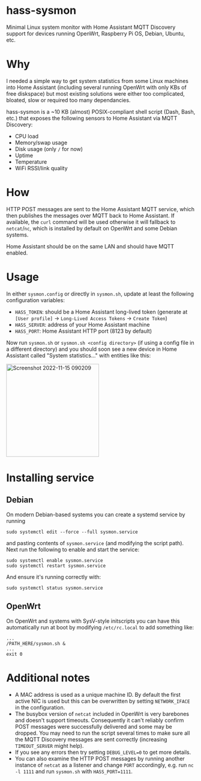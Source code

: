 # hass-sysmon
Minimal Linux system monitor with Home Assistant MQTT Discovery support for devices running OpenWrt, Raspberry Pi OS, Debian, Ubuntu, etc.

# Why
I needed a simple way to get system statistics from some Linux machines into Home Assistant (including several running OpenWrt with only KBs of free diskspace) but most existing solutions were either too complicated, bloated, slow or required too many dependancies.

hass-sysmon is a ~10 KB (almost) POSIX-compliant shell script (Dash, Bash, etc.) that exposes the following sensors to Home Assistant via MQTT Discovery:

* CPU load
* Memory/swap usage
* Disk usage (only `/` for now)
* Uptime
* Temperature
* WiFi RSSI/link quality

# How
HTTP POST messages are sent to the Home Assistant MQTT service, which then publishes the messages over MQTT back to Home Assistant. If available, the `curl` command will be used otherwise it will fallback to `netcat`/`nc`, which is installed by default on OpenWrt and some Debian systems. 

Home Assistant should be on the same LAN and should have MQTT enabled.

# Usage
In either `sysmon.config` or directly in `sysmon.sh`, update at least the following configuration variables:

* `HASS_TOKEN`: should be a Home Assistant long-lived token (generate at `[User profile]` -> `Long-Lived Access Tokens` -> `Create Token`)
* `HASS_SERVER`: address of your Home Assistant machine
* `HASS_PORT`: Home Assistant HTTP port (8123 by default)

Now run `sysmon.sh` or `sysmon.sh <config directory>` (if using a config file in a different directory) and you should soon see a new device in Home Assistant called "System statistics..." with entities like this:

<img width="247" alt="Screenshot 2022-11-15 090209" src="https://user-images.githubusercontent.com/1389709/201938699-7f4ff2cc-e9e7-4ef5-93c9-512f36b111d0.png">

# Installing service

## Debian
On modern Debian-based systems you can create a systemd service by running

```
sudo systemctl edit --force --full sysmon.service
```

and pasting contents of `sysmon.service` (and modifying the script path). Next run the following to enable and start the service:

```
sudo systemctl enable sysmon.service
sudo systemctl restart sysmon.service
```

And ensure it's running correctly with:

```
sudo systemctl status sysmon.service
```

## OpenWrt
On OpenWrt and systems with SysV-style initscripts you can have this automatically run at boot by modifying `/etc/rc.local` to add something like:

```
...
/PATH_HERE/sysmon.sh &
...
exit 0
```

# Additional notes

* A MAC address is used as a unique machine ID. By default the first active NIC is used but this can be overwritten by setting `NETWORK_IFACE` in the configuration.
* The busybox version of `netcat` included in OpenWrt is very barebones and doesn't support timeouts. Consequently it can't reliably confirm POST messages were successfully delivered and some may be dropped. You may need to run the script several times to make sure all the MQTT Discovery messages are sent correctly (increasing `TIMEOUT_SERVER` might help).
* If you see any errors then try setting `DEBUG_LEVEL=0` to get more details.
* You can also examine the HTTP POST messages by running another instance of `netcat` as a listener and change `PORT` accordingly, e.g. run `nc -l 1111` and run `sysmon.sh` with `HASS_PORT=1111`.
